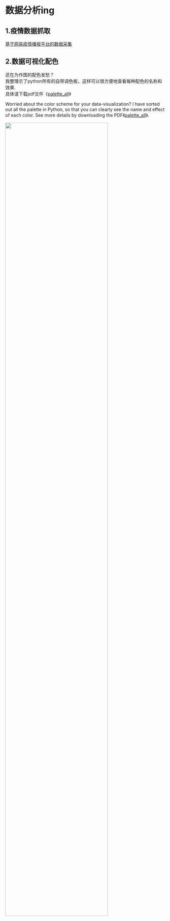# 数据分析ing

## 1.疫情数据抓取




[基于网易疫情播报平台的数据采集](https://github.com/SalientView/covid_19-data-crawler)
## 2.数据可视化配色

还在为作图的配色发愁？<br>
我整理示了python所有的自带调色板，这样可以很方便地查看每种配色的名称和效果.<br>
具体请下载pdf文件《[palette_all](https://github.com/SalientView/palette/blob/master/palette_all.pdf)》

Worried about the color scheme for your data-visualization?
I have sorted out all the palette in Python, so that you can clearly see the name and effect of each color. 
See more details by downloading the PDF《[palette_all](https://github.com/SalientView/palette/blob/master/palette_all.pdf)》.



<img src='https://imgkr.cn-bj.ufileos.com/a10552fd-560a-48fe-a68d-72d2c9ce3a22.png' width=80%>
